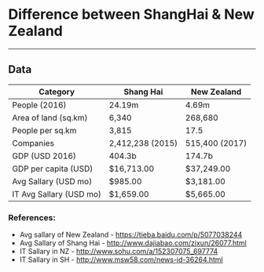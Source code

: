 # Difference between ShangHai & New Zealand
---
## Data
Category                 | Shang Hai | New Zealand
------------------------ | ---------------- | -----------
People (2016)            | 24.19m           | 4.69m
Area of land (sq.km)     | 6,340            | 268,680
People per sq.km         | 3,815            | 17.5
Companies                | 2,412,238 (2015) | 515,400 (2017)
GDP (USD 2016)           | 404.3b           | 174.7b
GDP per capita (USD)     | $16,713.00       | $37,249.00
Avg Sallary (USD mo)     | $985.00          | $3,181.00
IT Avg Sallary (USD mo)  | $1,659.00        | $5,665.00
### References:
- Avg sallary of New Zealand - https://tieba.baidu.com/p/5077038244
- Avg Sallary of Shang Hai - http://www.dajiabao.com/zixun/26077.html
- IT Sallary in NZ - http://www.sohu.com/a/152307075_697774
- IT Sallary in SH - http://www.msw58.com/news-id-36264.html